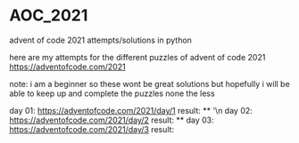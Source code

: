 # AOC_2021
advent of code 2021 attempts/solutions in python

here are my attempts for the different puzzles of advent of code 2021
https://adventofcode.com/2021

note: i am a beginner so these wont be great solutions but hopefully i will be able to keep up and complete the puzzles none the less

day 01: https://adventofcode.com/2021/day/1   result: ** '\n
day 02: https://adventofcode.com/2021/day/2   result: **
day 03: https://adventofcode.com/2021/day/3   result: 


